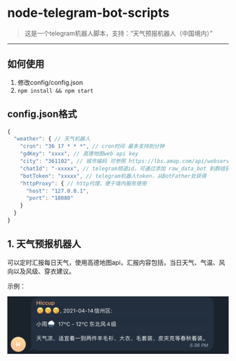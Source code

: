 # node-telegram-bot-scripts

> 这是一个telegram机器人脚本，支持：“天气预报机器人（中国境内）”

---

## 如何使用
1. 修改config/config.json
2. `npm install && npm start`
## config.json格式

``` js
{
  "weather": { // 天气机器人
    "cron": "36 17 * * *", // cron时间 最多支持到分钟
    "gdKey": "xxxx", // 高德地图web api key
    "city": "361102", // 城市编码 可参照 https://lbs.amap.com/api/webservice/download
    "chatId": "-xxxxx", // telegram频道id，可通过添加 raw_data_bot 到群组获得
    "botToken": "xxxxx", // telegram机器人token，从BotFather处获得
    "httpProxy": { // http代理，便于墙内服务使用
      "host": "127.0.0.1",
      "port": "18080"
    }
  }
}
```
## 1. 天气预报机器人

可以定时汇报每日天气，使用高德地图api，汇报内容包括，当日天气、气温、风向以及风级、穿衣建议。

示例：   

![示例图片](https://raw.githubusercontent.com/Ash-sc/node-telegram-bot-scripts/main/weather-bot.png)

